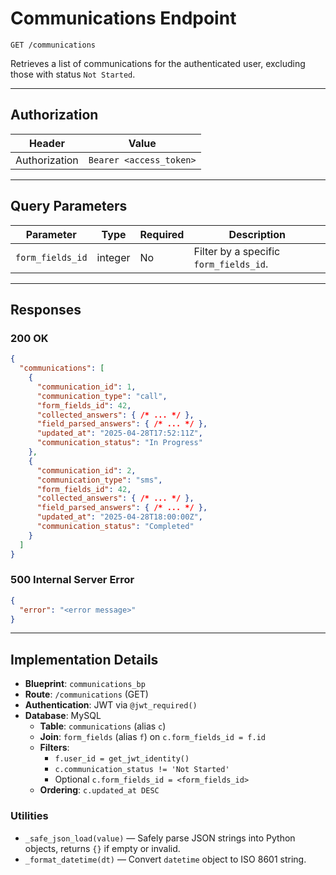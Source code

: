 # Communications Endpoint

`GET /communications`

Retrieves a list of communications for the authenticated user, excluding those with status `Not Started`.

---

## Authorization

| Header         | Value                      |
|----------------|----------------------------|
| Authorization  | `Bearer <access_token>`    |

---

## Query Parameters

| Parameter       | Type    | Required | Description                                      |
|-----------------|---------|----------|--------------------------------------------------|
| `form_fields_id`| integer | No       | Filter by a specific `form_fields_id`.           |

---

## Responses

### 200 OK

```json
{
  "communications": [
    {
      "communication_id": 1,
      "communication_type": "call",
      "form_fields_id": 42,
      "collected_answers": { /* ... */ },
      "field_parsed_answers": { /* ... */ },
      "updated_at": "2025-04-28T17:52:11Z",
      "communication_status": "In Progress"
    },
    {
      "communication_id": 2,
      "communication_type": "sms",
      "form_fields_id": 42,
      "collected_answers": { /* ... */ },
      "field_parsed_answers": { /* ... */ },
      "updated_at": "2025-04-28T18:00:00Z",
      "communication_status": "Completed"
    }
  ]
}
```

### 500 Internal Server Error

```json
{
  "error": "<error message>"
}
```

---

## Implementation Details

- **Blueprint**: `communications_bp`
- **Route**: `/communications` (GET)
- **Authentication**: JWT via `@jwt_required()`
- **Database**: MySQL
  - **Table**: `communications` (alias `c`)
  - **Join**: `form_fields` (alias `f`) on `c.form_fields_id = f.id`
  - **Filters**:
    - `f.user_id = get_jwt_identity()`
    - `c.communication_status != 'Not Started'`
    - Optional `c.form_fields_id = <form_fields_id>`
  - **Ordering**: `c.updated_at DESC`


### Utilities

- `_safe_json_load(value)` — Safely parse JSON strings into Python objects, returns `{}` if empty or invalid.
- `_format_datetime(dt)` — Convert `datetime` object to ISO 8601 string.

